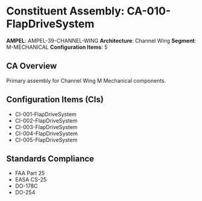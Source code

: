 # Constituent Assembly: CA-010-FlapDriveSystem

**AMPEL**: AMPEL-39-CHANNEL-WING
**Architecture**: Channel Wing
**Segment**: M-MECHANICAL
**Configuration Items**: 5

## CA Overview
Primary assembly for Channel Wing M Mechanical components.

## Configuration Items (CIs)
- CI-001-FlapDriveSystem
- CI-002-FlapDriveSystem
- CI-003-FlapDriveSystem
- CI-004-FlapDriveSystem
- CI-005-FlapDriveSystem

## Standards Compliance
- FAA Part 25
- EASA CS-25
- DO-178C
- DO-254
